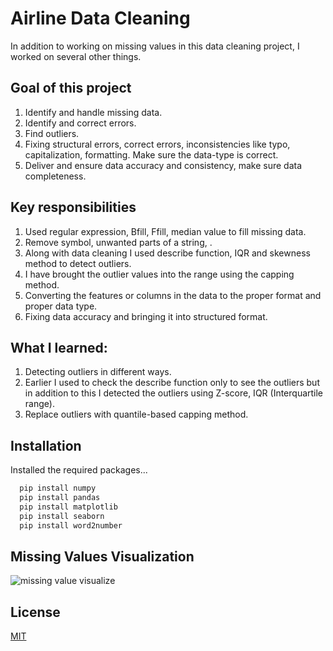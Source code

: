 
# Airline Data Cleaning

In addition to working on missing values ​​in this data cleaning project, I worked on several other things. 

## Goal of this project
1. Identify and handle missing data.
2. Identify and correct errors.
3. Find outliers.
4. Fixing structural errors, correct errors, inconsistencies like typo, capitalization, formatting. Make sure the data-type is correct.
5. Deliver and ensure data accuracy and consistency, make sure data completeness.


## Key responsibilities

1. Used regular expression, Bfill, Ffill, median value to fill missing data. 
2. Remove symbol, unwanted parts of a string, .
2. Along with data cleaning I used describe function, IQR and skewness method to detect outliers.
3. I have brought the outlier values into the range using the capping method.
4. Converting the features or columns in the data to the proper format and proper data type.
5. Fixing data accuracy and bringing it into structured format.


## What I learned:
1. Detecting outliers in different ways.
2. Earlier I used to check the describe function only to see the outliers but in addition to this I detected the outliers using Z-score, IQR (Interquartile range).
3. Replace outliers with quantile-based capping method. 
## Installation

Installed the required packages... 

```bash
  pip install numpy
  pip install pandas
  pip install matplotlib
  pip install seaborn
  pip install word2number
```

## Missing Values Visualization
![missing value visualize](https://user-images.githubusercontent.com/101876451/224696875-f5b38a98-77e8-4677-aa33-3d0d517d0997.png)


## License

[MIT](https://choosealicense.com/licenses/mit/)

